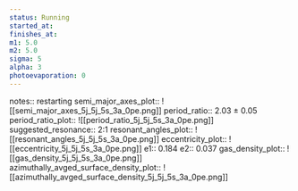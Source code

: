 ```yaml
---
status: Running
started_at:
finishes_at:
m1: 5.0
m2: 5.0
sigma: 5
alpha: 3
photoevaporation: 0
---
```


notes:: restarting
semi_major_axes_plot:: ![[semi_major_axes_5j_5j_5s_3a_0pe.png]]
period_ratio:: 2.03 ± 0.05
period_ratio_plot:: ![[period_ratio_5j_5j_5s_3a_0pe.png]]
suggested_resonance:: 2:1
resonant_angles_plot:: ![[resonant_angles_5j_5j_5s_3a_0pe.png]]
eccentricity_plot:: ![[eccentricity_5j_5j_5s_3a_0pe.png]]
e1:: 0.184
e2:: 0.037
gas_density_plot:: ![[gas_density_5j_5j_5s_3a_0pe.png]]
azimuthally_avged_surface_density_plot:: ![[azimuthally_avged_surface_density_5j_5j_5s_3a_0pe.png]]
